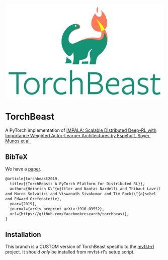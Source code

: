 ![Cute TorchBeast Logo](./TorchBeast-Logo-Vertical.png)

# TorchBeast
A PyTorch implementation of [IMPALA: Scalable Distributed
Deep-RL with Importance Weighted Actor-Learner Architectures
by Espeholt, Soyer, Munos et al.](https://arxiv.org/abs/1802.01561)

## BibTeX

We have a [paper](https://arxiv.org/abs/1910.03552).

```
@article{torchbeast2019,
  title={{TorchBeast: A PyTorch Platform for Distributed RL}},
  author={Heinrich K\"{u}ttler and Nantas Nardelli and Thibaut Lavril and Marco Selvatici and Viswanath Sivakumar and Tim Rockt\"{a}schel and Edward Grefenstette},
  year={2019},
  journal={arXiv preprint arXiv:1910.03552},
  url={https://github.com/facebookresearch/torchbeast},
}
```

## Installation

This branch is a CUSTOM version of TorchBeast specific to the [mvfst-rl](https://github.com/facebookresearch/mvfst-rl) project.
It should *only* be installed from mvfst-rl's setup script.
